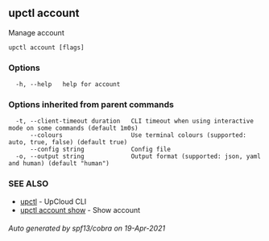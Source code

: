 ## upctl account

Manage account

```
upctl account [flags]
```

### Options

```
  -h, --help   help for account
```

### Options inherited from parent commands

```
  -t, --client-timeout duration   CLI timeout when using interactive mode on some commands (default 1m0s)
      --colours                   Use terminal colours (supported: auto, true, false) (default true)
      --config string             Config file
  -o, --output string             Output format (supported: json, yaml and human) (default "human")
```

### SEE ALSO

* [upctl](upctl.md)	 - UpCloud CLI
* [upctl account show](upctl_account_show.md)	 - Show account

###### Auto generated by spf13/cobra on 19-Apr-2021
